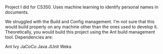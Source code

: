 Project I did for CS350. Uses machine learning to identify personal names in documents. 

We struggled with the Build and Config management. I'm not sure that this would build properly on any machine other than the ones used to develop it. 
Theoretically, you would build this project using the Ant build management tool. Dependencies are: 

Ant
Ivy
JaCoCo
Java
JUnit
Weka

